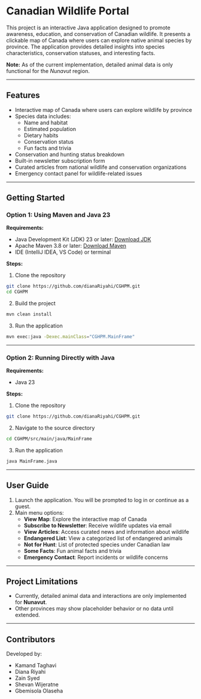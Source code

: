# Canadian Wildlife Portal

This project is an interactive Java application designed to promote awareness, education, and conservation of Canadian wildlife. It presents a clickable map of Canada where users can explore native animal species by province. The application provides detailed insights into species characteristics, conservation statuses, and interesting facts.

**Note:** As of the current implementation, detailed animal data is only functional for the *Nunavut* region.

---

## Features

- Interactive map of Canada where users can explore wildlife by province
- Species data includes:
  - Name and habitat
  - Estimated population
  - Dietary habits
  - Conservation status
  - Fun facts and trivia
- Conservation and hunting status breakdown
- Built-in newsletter subscription form
- Curated articles from national wildlife and conservation organizations
- Emergency contact panel for wildlife-related issues

---

## Getting Started

### Option 1: Using Maven and Java 23

**Requirements:**
- Java Development Kit (JDK) 23 or later: [Download JDK](https://www.oracle.com/ca-en/java/technologies/downloads/)
- Apache Maven 3.8 or later: [Download Maven](https://maven.apache.org/download.cgi)
- IDE (IntelliJ IDEA, VS Code) or terminal

**Steps:**

1. Clone the repository
```bash
git clone https://github.com/dianaRiyahi/CGHPM.git
cd CGHPM
```

2. Build the project
```bash
mvn clean install
```

3. Run the application
```bash
mvn exec:java -Dexec.mainClass="CGHPM.MainFrame"
```

---

### Option 2: Running Directly with Java

**Requirements:**
- Java 23

**Steps:**

1. Clone the repository
```bash
git clone https://github.com/dianaRiyahi/CGHPM.git
```

2. Navigate to the source directory
```bash
cd CGHPM/src/main/java/MainFrame
```

3. Run the application
```bash
java MainFrame.java
```

---

## User Guide

1. Launch the application. You will be prompted to log in or continue as a guest.
2. Main menu options:
   - **View Map**: Explore the interactive map of Canada
   - **Subscribe to Newsletter**: Receive wildlife updates via email
   - **View Articles**: Access curated news and information about wildlife
   - **Endangered List**: View a categorized list of endangered animals
   - **Not for Hunt**: List of protected species under Canadian law
   - **Some Facts**: Fun animal facts and trivia
   - **Emergency Contact**: Report incidents or wildlife concerns

---

## Project Limitations

- Currently, detailed animal data and interactions are only implemented for **Nunavut**.
- Other provinces may show placeholder behavior or no data until extended.

---

## Contributors

Developed by:

- Kamand Taghavi  
- Diana Riyahi  
- Zain Syed  
- Shevan Wijeratne  
- Gbemisola Olaseha